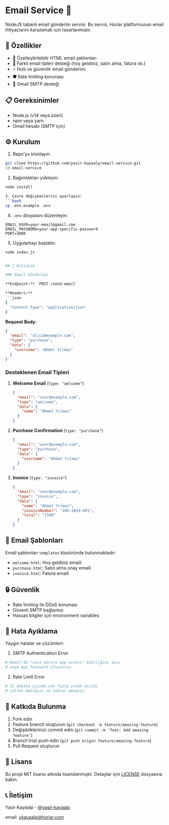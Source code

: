 # Email Service 📧

NodeJS tabanlı email gönderim servisi. Bu servis, Horiar platformunun email ihtiyaçlarını karşılamak için tasarlanmıştır.

## 🚀 Özellikler

- 📝 Özelleştirilebilir HTML email şablonları
- 🔄 Farklı email tipleri desteği (hoş geldiniz, satın alma, fatura vb.)
- ⚡ Hızlı ve güvenilir email gönderimi
- 🛡️ Rate limiting koruması
- 📨 Gmail SMTP desteği

## 📋 Gereksinimler

- Node.js (v14 veya üzeri)
- npm veya yarn
- Gmail hesabı (SMTP için)


## ⚙️ Kurulum

1. Repo'yu klonlayın:
```bash
git clone https://github.com/yasir-kayaalp/email-service.git
cd email-service
```

2. Bağımlılıkları yükleyin:
```bash
node install

3. Çevre değişkenlerini ayarlayın:
```bash
cp .env.example .env
```

4. `.env` dosyasını düzenleyin:
```env
EMAIL_USER=your-email@gmail.com
EMAIL_PASSWORD=your-app-specific-password
PORT=3000
```

5. Uygulamayı başlatın:
```bash
node index.js


## 🔧 Kullanım

### Email Gönderimi

**Endpoint:** `POST /send-email`

**Headers:**
```json
{
  "Content-Type": "application/json"
}
```

**Request Body:**
```json
{
  "email": "alici@example.com",
  "type": "purchase",
  "data": {
    "username": "Ahmet Yılmaz"
  }
}
```

### Desteklenen Email Tipleri

1. **Welcome Email** (`type: "welcome"`)
   ```json
   {
     "email": "user@example.com",
     "type": "welcome",
     "data": {
       "name": "Ahmet Yılmaz"
     }
   }
   ```

2. **Purchase Confirmation** (`type: "purchase"`)
   ```json
   {
     "email": "user@example.com",
     "type": "purchase",
     "data": {
       "username": "Ahmet Yılmaz"
     }
   }
   ```

3. **Invoice** (`type: "invoice"`)
   ```json
   {
     "email": "user@example.com",
     "type": "invoice",
     "data": {
       "name": "Ahmet Yılmaz",
       "invoiceNumber": "INV-2024-001",
       "total": "1500"
     }
   }
   ```

## 📝 Email Şablonları

Email şablonları `templates` klasöründe bulunmaktadır:
- `welcome.html`: Hoş geldiniz emaili
- `purchase.html`: Satın alma onay emaili
- `invoice.html`: Fatura emaili

## 🔒 Güvenlik

- Rate limiting ile DDoS koruması
- Güvenli SMTP bağlantısı
- Hassas bilgiler için environment variables

## 🐛 Hata Ayıklama

Yaygın hatalar ve çözümleri:

1. SMTP Authentication Error
```bash
# Gmail'de "Less secure app access" özelliğini açın
# veya App Password oluşturun
```

2. Rate Limit Error
```bash
# 15 dakika içinde çok fazla istek atıldı
# Lütfen bekleyin ve tekrar deneyin
```

## 🤝 Katkıda Bulunma

1. Fork edin
2. Feature branch oluşturun (`git checkout -b feature/amazing-feature`)
3. Değişikliklerinizi commit edin (`git commit -m 'feat: Add amazing feature'`)
4. Branch'inizi push edin (`git push origin feature/amazing-feature`)
5. Pull Request oluşturun

## 📄 Lisans

Bu proje MIT lisansı altında lisanslanmıştır. Detaylar için [LICENSE](LICENSE) dosyasına bakın.

## 📞 İletişim

Yasir Kayaalp - [@yasir-kayaalp](https://twitter.com/yasir-kayaalp)

email: [ykayaalp@horiar.com](mailto:ykayaalp@horiar.com)
